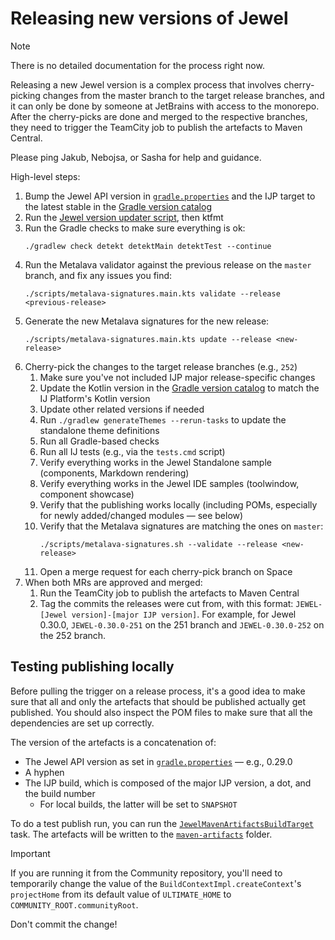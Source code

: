 # Releasing new versions of Jewel

> [!NOTE]
> There is no detailed documentation for the process right now.

Releasing a new Jewel version is a complex process that involves cherry-picking changes from the master branch to the
target release branches, and it can only be done by someone at JetBrains with access to the monorepo. After the
cherry-picks are done and merged to the respective branches, they need to trigger the TeamCity job to publish the
artefacts to Maven Central.

Please ping Jakub, Nebojsa, or Sasha for help and guidance.

High-level steps:

1. Bump the Jewel API version in [`gradle.properties`](../gradle.properties) and the IJP target to the latest stable
   in the [Gradle version catalog](../gradle/libs.versions.toml)
2. Run the [Jewel version updater script](../scripts/jewel-version-updater.main.kts), then ktfmt
3. Run the Gradle checks to make sure everything is ok:
   ```shell
   ./gradlew check detekt detektMain detektTest --continue
   ```
4. Run the Metalava validator against the previous release on the `master` branch, and fix any issues you find:
   ```shell
   ./scripts/metalava-signatures.main.kts validate --release <previous-release>
   ```
5. Generate the new Metalava signatures for the new release:
   ```shell
   ./scripts/metalava-signatures.main.kts update --release <new-release>
   ```
6. Cherry-pick the changes to the target release branches (e.g., `252`)
   1. Make sure you've not included IJP major release-specific changes
   2. Update the Kotlin version in the [Gradle version catalog](../gradle/libs.versions.toml) to match the IJ Platform's Kotlin version
   3. Update other related versions if needed
   4. Run `./gradlew generateThemes --rerun-tasks` to update the standalone theme definitions
   5. Run all Gradle-based checks
   6. Run all IJ tests (e.g., via the `tests.cmd` script)
   7. Verify everything works in the Jewel Standalone sample (components, Markdown rendering)
   8. Verify everything works in the Jewel IDE samples (toolwindow, component showcase)
   9. Verify that the publishing works locally (including POMs, especially for newly added/changed modules — see below)
   10. Verify that the Metalava signatures are matching the ones on `master`:
       ```shell
       ./scripts/metalava-signatures.sh --validate --release <new-release>
       ```
   11. Open a merge request for each cherry-pick branch on Space
7. When both MRs are approved and merged:
   1. Run the TeamCity job to publish the artefacts to Maven Central
   2. Tag the commits the releases were cut from, with this format: `JEWEL-[Jewel version]-[major IJP version]`. For
      example, for Jewel 0.30.0, `JEWEL-0.30.0-251` on the 251 branch and `JEWEL-0.30.0-252` on the 252 branch.

## Testing publishing locally

Before pulling the trigger on a release process, it's a good idea to make sure that all and only the artefacts that
should be published actually get published. You should also inspect the POM files to make sure that all the dependencies
are set up correctly.

The version of the artefacts is a concatenation of:
 * The Jewel API version as set in [`gradle.properties`](../gradle.properties) — e.g., 0.29.0
 * A hyphen
 * The IJP build, which is composed of the major IJP version, a dot, and the build number
   * For local builds, the latter will be set to `SNAPSHOT`

To do a test publish run, you can run the
[`JewelMavenArtifactsBuildTarget`](../../../build/src/JewelMavenArtifactsBuildTarget.kt) task. The artefacts will be
written to the [`maven-artifacts`](../../../out/idea-ce/artifacts/maven-artifacts) folder.

> [!IMPORTANT]
> If you are running it from the Community repository, you'll need to temporarily change the value of the
> `BuildContextImpl.createContext`'s `projectHome` from its default value of `ULTIMATE_HOME` to
> `COMMUNITY_ROOT.communityRoot`.
>
> Don't commit the change!
